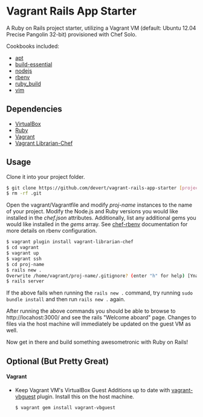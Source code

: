 # Vagrant Rails App Starter

A Ruby on Rails project starter, utilizing a Vagrant VM (default: Ubuntu 12.04 Precise Pangolin 32-bit) provisioned with Chef Solo.

Cookbooks included:

* [apt](https://github.com/opscode-cookbooks/apt)
* [build-essential](https://github.com/opscode-cookbooks/build-essential)
* [nodejs](https://github.com/mdxp/nodejs-cookbook)
* [rbenv](https://github.com/fnichol/chef-rbenv)
* [ruby_build](https://github.com/fnichol/chef-ruby_build)
* [vim](https://github.com/opscode-cookbooks/vim)

## Dependencies

* [VirtualBox](https://www.virtualbox.org/)
* [Ruby](http://www.ruby-lang.org/en/)
* [Vagrant](http://vagrantup.com/)
* [Vagrant Librarian-Chef](https://github.com/jimmycuadra/vagrant-librarian-chef)

## Usage

Clone it into your project folder.

```bash
$ git clone https://github.com/devert/vagrant-rails-app-starter [project-name]
$ rm -rf .git
```

Open the vagrant/Vagrantfile and modify *proj-name* instances to the name of your project. Modify the Node.js and Ruby versions you would like installed in the *chef.json* attributes. Additionally, list any additional gems you would like installed in the *gems* array. See [chef-rbenv](https://github.com/fnichol/chef-rbenv) documentation for more details on rbenv configuration.

```bash
$ vagrant plugin install vagrant-librarian-chef
$ cd vagrant
$ vagrant up
$ vagrant ssh
$ cd proj-name
$ rails new .
Overwrite /home/vagrant/proj-name/.gitignore? (enter "h" for help) [Ynaqdh] y
$ rails server
```

If the above fails when running the `rails new .` command, try running `sudo bundle install` and then run `rails new .` again.

After running the above commands you should be able to browse to http://locahost:3000/ and see the rails "Welcome aboard" page. Changes to files via the host machine will immediately be updated on the guest VM as well. 

Now get in there and build something awesometronic with Ruby on Rails!

## Optional (But Pretty Great)

#### Vagrant
* Keep Vagrant VM's VirtualBox Guest Additions up to date with [vagrant-vbguest](https://github.com/dotless-de/vagrant-vbguest) plugin. Install this on the host machine.

    ```bash
    $ vagrant gem install vagrant-vbguest
    ```




